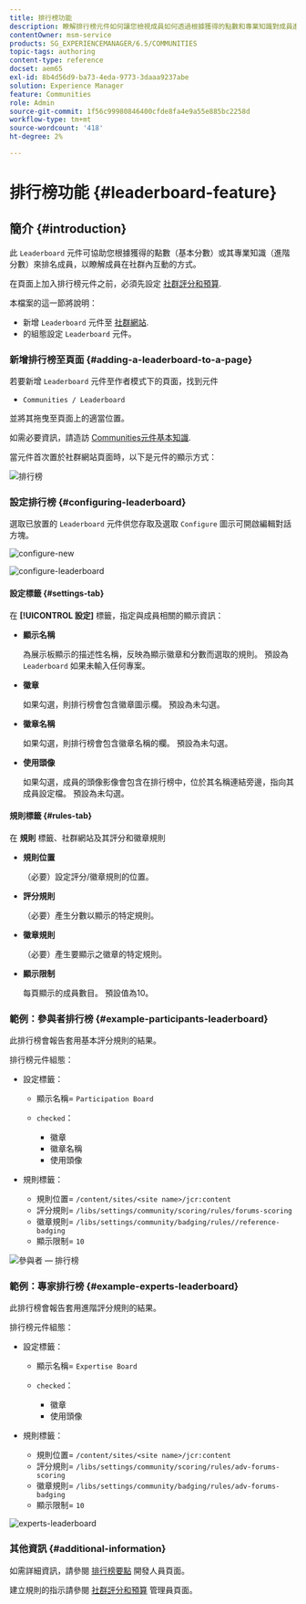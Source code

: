 ```yaml
---
title: 排行榜功能
description: 瞭解排行榜元件如何讓您檢視成員如何透過根據獲得的點數和專業知識對成員進行排名在社群內互動。
contentOwner: msm-service
products: SG_EXPERIENCEMANAGER/6.5/COMMUNITIES
topic-tags: authoring
content-type: reference
docset: aem65
exl-id: 8b4d56d9-ba73-4eda-9773-3daaa9237abe
solution: Experience Manager
feature: Communities
role: Admin
source-git-commit: 1f56c99980846400cfde8fa4e9a55e885bc2258d
workflow-type: tm+mt
source-wordcount: '418'
ht-degree: 2%

---
```


# 排行榜功能 {#leaderboard-feature}

## 簡介 {#introduction}

此 `Leaderboard` 元件可協助您根據獲得的點數（基本分數）或其專業知識（進階分數）來排名成員，以瞭解成員在社群內互動的方式。

在頁面上加入排行榜元件之前，必須先設定 [社群評分和預算](/help/communities/implementing-scoring.md).

本檔案的這一節將說明：

* 新增 `Leaderboard` 元件至 [社群網站](/help/communities/overview.md#community-sites).
* 的組態設定 `Leaderboard` 元件。

### 新增排行榜至頁面 {#adding-a-leaderboard-to-a-page}

若要新增 `Leaderboard` 元件至作者模式下的頁面，找到元件

* `Communities / Leaderboard`

並將其拖曳至頁面上的適當位置。

如需必要資訊，請造訪 [Communities元件基本知識](/help/communities/basics.md).

當元件首次置於社群網站頁面時，以下是元件的顯示方式：

![排行榜](assets/leaderboard.png)

### 設定排行榜 {#configuring-leaderboard}

選取已放置的 `Leaderboard` 元件供您存取及選取 `Configure` 圖示可開啟編輯對話方塊。

![configure-new](assets/configure-new.png)

![configure-leaderboard](assets/configure-leaderboard.png)

#### 設定標籤 {#settings-tab}

在 **[!UICONTROL 設定]** 標籤，指定與成員相關的顯示資訊：

* **顯示名稱**

  為展示板顯示的描述性名稱，反映為顯示徽章和分數而選取的規則。
預設為 `Leaderboard` 如果未輸入任何專案。

* **徽章**

  如果勾選，則排行榜會包含徽章圖示欄。
預設為未勾選。

* **徽章名稱**

  如果勾選，則排行榜會包含徽章名稱的欄。
預設為未勾選。

* **使用頭像**

  如果勾選，成員的頭像影像會包含在排行榜中，位於其名稱連結旁邊，指向其成員設定檔。
預設為未勾選。

#### 規則標籤 {#rules-tab}

在 **規則** 標籤、社群網站及其評分和徽章規則

* **規則位置**

  （必要）設定評分/徽章規則的位置。

* **評分規則**

  （必要）產生分數以顯示的特定規則。

* **徽章規則**

  （必要）產生要顯示之徽章的特定規則。

* **顯示限制**

  每頁顯示的成員數目。 預設值為10。

### 範例：參與者排行榜 {#example-participants-leaderboard}

此排行榜會報告套用基本評分規則的結果。

排行榜元件組態：

* 設定標籤：

   * 顯示名稱= `Participation Board`
   * `checked`：

      * 徽章
      * 徽章名稱
      * 使用頭像

* 規則標籤：

   * 規則位置= `/content/sites/<site name>/jcr:content`
   * 評分規則= `/libs/settings/community/scoring/rules/forums-scoring`
   * 徽章規則= `/libs/settings/community/badging/rules//reference-badging`
   * 顯示限制= `10`

![參與者 — 排行榜](assets/participants-leaderboard.png)

### 範例：專家排行榜 {#example-experts-leaderboard}

此排行榜會報告套用進階評分規則的結果。

排行榜元件組態：

* 設定標籤：

   * 顯示名稱= `Expertise Board`
   * `checked`：

      * 徽章
      * 使用頭像

* 規則標籤：

   * 規則位置= `/content/sites/<site name>/jcr:content`
   * 評分規則= `/libs/settings/community/scoring/rules/adv-forums-scoring`
   * 徽章規則= `/libs/settings/community/badging/rules/adv-forums-badging`
   * 顯示限制= `10`

![experts-leaderboard](assets/experts-leaderboard.png)

### 其他資訊 {#additional-information}

如需詳細資訊，請參閱 [排行榜要點](/help/communities/leaderboard.md) 開發人員頁面。

建立規則的指示請參閱 [社群評分和預算](/help/communities/implementing-scoring.md) 管理員頁面。
